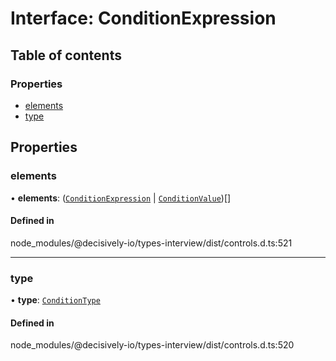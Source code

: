 # Interface: ConditionExpression

## Table of contents

### Properties

- [elements](../wiki/ConditionExpression#elements)
- [type](../wiki/ConditionExpression#type)

## Properties

### elements

• **elements**: ([`ConditionExpression`](../wiki/ConditionExpression) \| [`ConditionValue`](../wiki/ConditionValue))[]

#### Defined in

node_modules/@decisively-io/types-interview/dist/controls.d.ts:521

___

### type

• **type**: [`ConditionType`](../wiki/Exports#conditiontype)

#### Defined in

node_modules/@decisively-io/types-interview/dist/controls.d.ts:520
